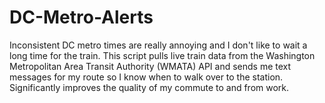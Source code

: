 # DC-Metro-Alerts

Inconsistent DC metro times are really annoying and I don't like to wait a long time for the train. This script pulls live train data 
from the Washington Metropolitan Area Transit Authority (WMATA) API and sends me text messages for my route so I know when to walk over 
to the station. Significantly improves the quality of my commute to and from work.
